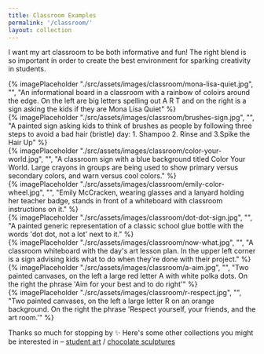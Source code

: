 ```yaml
---
title: Classroom Examples
permalink: '/classroom/'
layout: collection
---
```


I want my art classroom to be both informative and fun! The right blend is so important in order to create the best environment for sparking creativity in students.

<div class="image-grid">
  <div class="col-span-2 row-span-2">{% imagePlaceholder "./src/assets/images/classroom/mona-lisa-quiet.jpg", "", "An informational board in a classroom with a rainbow of coloirs around the edge. On the left are big letters spelling out A R T and on the right is a sign asking the kids if they are Mona Lisa Quiet" %}</div>
  <div class="row-span-3">{% imagePlaceholder "./src/assets/images/classroom/brushes-sign.jpg", "", "A painted sign asking kids to think of brushes as people by following three steps to avoid a bad hair (bristle) day: 1. Shampoo 2. Rinse and 3.Spike the Hair Up" %}</div>
  <div>{% imagePlaceholder "./src/assets/images/classroom/color-your-world.jpg", "", "A classroom sign with a blue background titled Color Your World. Large crayons in groups are being used to show primary versus secondary colors, and warn versus cool colors." %}</div>
  <div>{% imagePlaceholder "./src/assets/images/classroom/emily-color-wheel.jpg", "", "Emily McCracken, wearing glasses and a lanyard holding her teacher badge, stands in front of a whiteboard with classroom instructions on it." %}</div>
  <div class="col-span-2">{% imagePlaceholder "./src/assets/images/classroom/dot-dot-sign.jpg", "", "A painted generic representation of a classic school glue bottle with the words 'dot dot, not a lot' next to it." %}</div>
  <div class="col-span-2">{% imagePlaceholder "./src/assets/images/classroom/now-what.jpg", "", "A classroom whiteboard with the day's art lesson plan. In the upper left corner is a sign advising kids what to do when they're done with their project." %}</div>
  <div class="col-span-2">{% imagePlaceholder "./src/assets/images/classroom/a-aim.jpg", "", "Two painted canvases, on the left a large red letter A with white polka dots. On the right the phrase 'Aim for your best and to do right'" %}</div>
  <div class="col-span-2">{% imagePlaceholder "./src/assets/images/classroom/r-respect.jpg", "", "Two painted canvases, on the left a large letter R on an orange background. On the right the phrase 'Respect yourself, your friends, and the art room.'" %}</div>
  <div class="col-span-2"{% imagePlaceholder "./src/assets/images/classroom/t-trust.jpg", "", "Two painted canvases, on the left a large letter T on a green background. On the right the phrase 'Trust in yourself and your ability to learn'" %}</div>
</div>

Thanks so much for stopping by ✨ Here's some other collections you might be interested in&nbsp;&#8211;&nbsp;[student art](/student-art/) / [chocolate sculptures](/chocolate/)